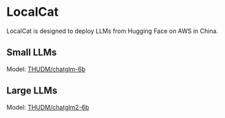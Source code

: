 # LocalCat

LocalCat is designed to deploy LLMs from Hugging Face on AWS in China.


## Small LLMs

Model: [THUDM/chatglm-6b](https://huggingface.co/THUDM/chatglm-6b)

## Large LLMs

Model: [THUDM/chatglm2-6b](https://huggingface.co/THUDM/chatglm2-6b)